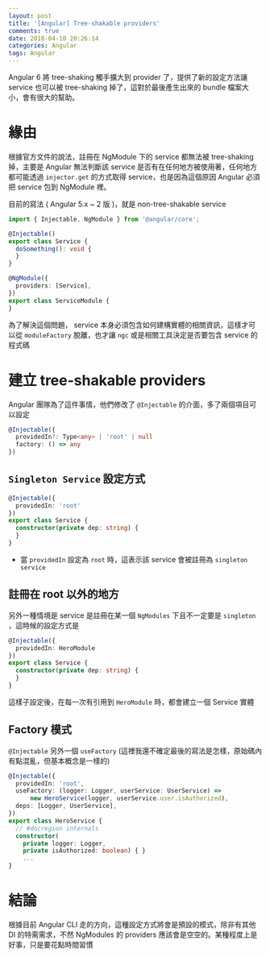 ```yaml
---
layout: post
title: '[Angular] Tree-shakable providers'
comments: true
date: 2018-04-10 20:26:14
categories: Angular
tags: Angular
---
```


Angular 6 將 tree-shaking 觸手擴大到 provider 了，提供了新的設定方法讓 service 也可以被 tree-shaking 掉了，這對於最後產生出來的 bundle 檔案大小，會有很大的幫助。

<!-- more -->

# 緣由

根據官方文件的說法，註冊在 NgModule 下的 service 都無法被 tree-shaking 掉，主要是 Angular  無法判斷該 service 是否有在任何地方被使用著，任何地方都可能透過 `injector.get` 的方式取得 service，也是因為這個原因 Angular 必須把 service 包到 NgModule 裡。

目前的寫法 ( Angular 5.x ~ 2 版 )，就是 non-tree-shakable service

```typescript
import { Injectable, NgModule } from '@angular/core';

@Injectable()
export class Service {
  doSomething(): void {
  }
}

@NgModule({
  providers: [Service],
})
export class ServiceModule {
}
```

為了解決這個問題， service 本身必須包含如何建構實體的相關資訊，這樣才可以從 `moduleFactory` 脫離，也才讓 `ngc` 或是相關工具決定是否要包含 service 的程式碼



# 建立 tree-shakable providers

Angular 團隊為了這件事情，他們修改了 `@Injectable` 的介面，多了兩個項目可以設定

```typescript
@Injectable({ 
  providedIn?: Type<any> | 'root' | null
  factory: () => any
})
```

## `Singleton Service` 設定方式

```typescript
@Injectable({
  providedIn: 'root' 
})
export class Service {
  constructor(private dep: string) {
  }
}
```

* 當 `providedIn` 設定為 `root` 時，這表示該 service 會被註冊為 `singleton service`

## 註冊在 root 以外的地方 

另外一種情境是 service 是註冊在某一個 `NgModules` 下且不一定要是 `singleton` ，這時候的設定方式是

```typescript
@Injectable({
  providedIn: HeroModule
})
export class Service {
  constructor(private dep: string) {
  }
}
```

這樣子設定後，在每一次有引用到 `HeroModule` 時，都會建立一個 Service 實體

## Factory 模式

`@Injectable` 另外一個 `useFactory`  (這裡我還不確定最後的寫法是怎樣，原始碼內有點混亂，但基本概念是一樣的)

```typescript
@Injectable({
  providedIn: 'root',
  useFactory: (logger: Logger, userService: UserService) =>
      new HeroService(logger, userService.user.isAuthorized),
  deps: [Logger, UserService],
})
export class HeroService {
  // #docregion internals
  constructor(
    private logger: Logger,
    private isAuthorized: boolean) { }
    ...
}    
```



# 結論

根據目前 Angular CLI 走的方向，這種設定方式將會是預設的模式，除非有其他 DI 的特需需求，不然 NgModules 的 providers 應該會是空空的。某種程度上是好事，只是要花點時間習慣

